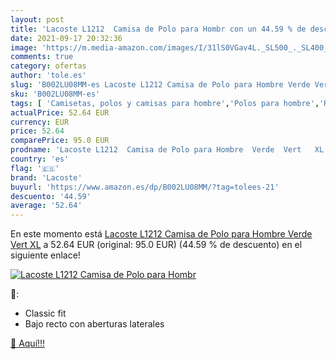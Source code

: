 ```yaml
---
layout: post
title: 'Lacoste L1212  Camisa de Polo para Hombr con un 44.59 % de descuento'
date: 2021-09-17 20:32:36
image: 'https://m.media-amazon.com/images/I/31lS0VGav4L._SL500_._SL400_.jpg'
comments: true
category: ofertas
author: 'tole.es'
slug: 'B002LU08MM-es Lacoste L1212 Camisa de Polo para Hombre Verde Vert XL'
sku: 'B002LU08MM-es'
tags: [ 'Camisetas, polos y camisas para hombre','Polos para hombre','Ropa','Ropa para hombre','camisa','lacoste', ]
actualPrice: 52.64 EUR
currency: EUR
price: 52.64
comparePrice: 95.0 EUR
prodname: 'Lacoste L1212  Camisa de Polo para Hombre  Verde  Vert   XL'
country: 'es'
flag: '🇪🇸'
brand: 'Lacoste'
buyurl: 'https://www.amazon.es/dp/B002LU08MM/?tag=tolees-21'
descuento: '44.59'
average: '52.64'
---
```


En este momento está [Lacoste L1212  Camisa de Polo para Hombre  Verde  Vert   XL](https://www.amazon.es/dp/B002LU08MM/?tag=tolees-21) a 52.64 EUR (original: 95.0 EUR) (44.59 %  de descuento) en el siguiente enlace!

[![Lacoste L1212  Camisa de Polo para Hombr](https://m.media-amazon.com/images/I/31lS0VGav4L._SL500_._SL400_.jpg)](https://www.amazon.es/dp/B002LU08MM/?tag=tolees-21)

🔎:

- Classic fit
- Bajo recto con aberturas laterales

[🛒 Aquí!!!](https://www.amazon.es/dp/B002LU08MM/?tag=tolees-21)
